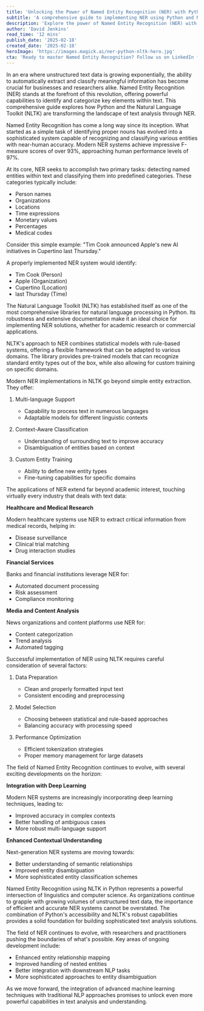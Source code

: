 ```yaml
---
title: 'Unlocking the Power of Named Entity Recognition (NER) with Python and NLTK'
subtitle: 'A comprehensive guide to implementing NER using Python and NLTK for modern text analysis'
description: 'Explore the power of Named Entity Recognition (NER) with Python and NLTK in this comprehensive guide. Learn how modern text analysis is transforming business intelligence through advanced entity extraction and classification, achieving near-human accuracy levels of 93%.'
author: 'David Jenkins'
read_time: '12 mins'
publish_date: '2025-02-18'
created_date: '2025-02-18'
heroImage: 'https://images.magick.ai/ner-python-nltk-hero.jpg'
cta: 'Ready to master Named Entity Recognition? Follow us on LinkedIn for more in-depth technical guides and stay updated on the latest developments in NLP and text analysis!'
---
```


In an era where unstructured text data is growing exponentially, the ability to automatically extract and classify meaningful information has become crucial for businesses and researchers alike. Named Entity Recognition (NER) stands at the forefront of this revolution, offering powerful capabilities to identify and categorize key elements within text. This comprehensive guide explores how Python and the Natural Language Toolkit (NLTK) are transforming the landscape of text analysis through NER.

Named Entity Recognition has come a long way since its inception. What started as a simple task of identifying proper nouns has evolved into a sophisticated system capable of recognizing and classifying various entities with near-human accuracy. Modern NER systems achieve impressive F-measure scores of over 93%, approaching human performance levels of 97%.

At its core, NER seeks to accomplish two primary tasks: detecting named entities within text and classifying them into predefined categories. These categories typically include:

- Person names
- Organizations
- Locations
- Time expressions
- Monetary values
- Percentages
- Medical codes

Consider this simple example:
"Tim Cook announced Apple's new AI initiatives in Cupertino last Thursday."

A properly implemented NER system would identify:
- Tim Cook (Person)
- Apple (Organization)
- Cupertino (Location)
- last Thursday (Time)

The Natural Language Toolkit (NLTK) has established itself as one of the most comprehensive libraries for natural language processing in Python. Its robustness and extensive documentation make it an ideal choice for implementing NER solutions, whether for academic research or commercial applications.

NLTK's approach to NER combines statistical models with rule-based systems, offering a flexible framework that can be adapted to various domains. The library provides pre-trained models that can recognize standard entity types out of the box, while also allowing for custom training on specific domains.

Modern NER implementations in NLTK go beyond simple entity extraction. They offer:

1. Multi-language Support
   - Capability to process text in numerous languages
   - Adaptable models for different linguistic contexts

2. Context-Aware Classification
   - Understanding of surrounding text to improve accuracy
   - Disambiguation of entities based on context

3. Custom Entity Training
   - Ability to define new entity types
   - Fine-tuning capabilities for specific domains

The applications of NER extend far beyond academic interest, touching virtually every industry that deals with text data:

**Healthcare and Medical Research**

Modern healthcare systems use NER to extract critical information from medical records, helping in:
- Disease surveillance
- Clinical trial matching
- Drug interaction studies

**Financial Services**

Banks and financial institutions leverage NER for:
- Automated document processing
- Risk assessment
- Compliance monitoring

**Media and Content Analysis**

News organizations and content platforms use NER for:
- Content categorization
- Trend analysis
- Automated tagging

Successful implementation of NER using NLTK requires careful consideration of several factors:

1. Data Preparation
   - Clean and properly formatted input text
   - Consistent encoding and preprocessing

2. Model Selection
   - Choosing between statistical and rule-based approaches
   - Balancing accuracy with processing speed

3. Performance Optimization
   - Efficient tokenization strategies
   - Proper memory management for large datasets

The field of Named Entity Recognition continues to evolve, with several exciting developments on the horizon:

**Integration with Deep Learning**

Modern NER systems are increasingly incorporating deep learning techniques, leading to:
- Improved accuracy in complex contexts
- Better handling of ambiguous cases
- More robust multi-language support

**Enhanced Contextual Understanding**

Next-generation NER systems are moving towards:
- Better understanding of semantic relationships
- Improved entity disambiguation
- More sophisticated entity classification schemes

Named Entity Recognition using NLTK in Python represents a powerful intersection of linguistics and computer science. As organizations continue to grapple with growing volumes of unstructured text data, the importance of efficient and accurate NER systems cannot be overstated. The combination of Python's accessibility and NLTK's robust capabilities provides a solid foundation for building sophisticated text analysis solutions.

The field of NER continues to evolve, with researchers and practitioners pushing the boundaries of what's possible. Key areas of ongoing development include:

- Enhanced entity relationship mapping
- Improved handling of nested entities
- Better integration with downstream NLP tasks
- More sophisticated approaches to entity disambiguation

As we move forward, the integration of advanced machine learning techniques with traditional NLP approaches promises to unlock even more powerful capabilities in text analysis and understanding.